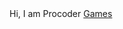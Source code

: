 
<html lang='en'>
<head>
  <title>Procoder</title>
  <link rel='stylesheet' href='style.css'>
</head>
<body>
  <tr><td>Hi, I am Procoder </td>
  
  
  </tr>

</body>
</html>
<a href= https://yohoho.io> Games</a>
